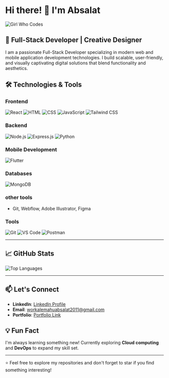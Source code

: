 # Hi there! 👋 I'm Absalat

![Girl Who Codes](https://media.tenor.com/IF2JdxzmyN4AAAAj/coding-girl.gif)


## 🚀 Full-Stack Developer | Creative Designer

I am a passionate Full-Stack Developer specializing in modern web and mobile application development technologies. I build scalable, user-friendly, and visually captivating digital solutions that blend functionality and aesthetics.

## 🛠️ Technologies & Tools

### Frontend
![React](https://img.shields.io/badge/React-20232A?style=for-the-badge&logo=react&logoColor=61DAFB)
![HTML](https://img.shields.io/badge/HTML5-E34F26?style=for-the-badge&logo=html5&logoColor=white)
![CSS](https://img.shields.io/badge/CSS3-1572B6?style=for-the-badge&logo=css3&logoColor=white)
![JavaScript](https://img.shields.io/badge/JavaScript-F7DF1E?style=for-the-badge&logo=javascript&logoColor=black)
![Tailwind CSS](https://img.shields.io/badge/Tailwind_CSS-38B2AC?style=for-the-badge&logo=tailwind-css&logoColor=white)

### Backend
![Node.js](https://img.shields.io/badge/Node.js-339933?style=for-the-badge&logo=node.js&logoColor=white)
![Express.js](https://img.shields.io/badge/Express.js-000000?style=for-the-badge&logo=express&logoColor=white)
![Python](https://img.shields.io/badge/Python-3776AB?style=for-the-badge&logo=python&logoColor=white)

### Mobile Development
![Flutter](https://img.shields.io/badge/Flutter-02569B?style=for-the-badge&logo=flutter&logoColor=white)

### Databases
![MongoDB](https://img.shields.io/badge/MongoDB-47A248?style=for-the-badge&logo=mongodb&logoColor=white)

### other tools
- Git, Webflow, Adobe Illustrator, Figma

### Tools
![Git](https://img.shields.io/badge/Git-F05032?style=for-the-badge&logo=git&logoColor=white)
![VS Code](https://img.shields.io/badge/VS_Code-007ACC?style=for-the-badge&logo=visual-studio-code&logoColor=white)
![Postman](https://img.shields.io/badge/Postman-FF6C37?style=for-the-badge&logo=postman&logoColor=white)

---

## 📈 GitHub Stats
![Top Languages](https://github-readme-stats.vercel.app/api/top-langs/?username=Absalat-G&layout=compact&theme=radical)

---

## 📫 Let's Connect

- **LinkedIn**: [LinkedIn Profile](https://www.linkedin.com/in/absalat-girma-4877b4243/)
- **Email**: workalemahuabsalat2011@gmail.com
- **Portfolio**: [Portfolio Link](https://absalat-girma.netlify.app)

## 💡 Fun Fact

I'm always learning something new! Currently exploring **Cloud computing** and **DevOps** to expand my skill set.

---

⭐️ Feel free to explore my repositories and don't forget to star if you find something interesting!
